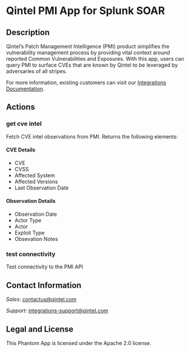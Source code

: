 # Qintel PMI App for Splunk SOAR

## Description

Qintel’s Patch Management Intelligence (PMI) product simplifies the vulnerability management process by providing vital 
context around reported Common Vulnerabilities and Exposures. With this app, users can query PMI to surface CVEs that 
are known by Qintel to be leveraged by adversaries of all stripes.

For more information, existing customers can visit our
[Integrations Documentation](https://docs.qintel.com/integrations/overview).

## Actions

### get cve intel

Fetch CVE intel observations from PMI. Returns the following elements:

#### CVE Details
- CVE
- CVSS
- Affected System
- Affected Versions
- Last Observation Date

#### Observation Details

- Observation Date
- Actor Type
- Actor
- Exploit Type
- Obsevation Notes


### test connectivity

Test connectivity to the PMI API

## Contact Information

_Sales:_ contactus@qintel.com

_Support:_ integrations-support@qintel.com

## Legal and License

This Phantom App is licensed under the Apache 2.0 license.